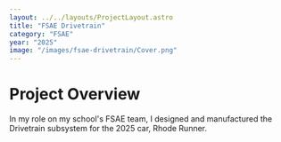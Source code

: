 ```yaml
---
layout: ../../layouts/ProjectLayout.astro
title: "FSAE Drivetrain"
category: "FSAE"
year: "2025"
image: "/images/fsae-drivetrain/Cover.png"
---
```


# Project Overview
In my role on my school's FSAE team, I designed and manufactured the Drivetrain subsystem for the 2025 car, Rhode Runner. 

